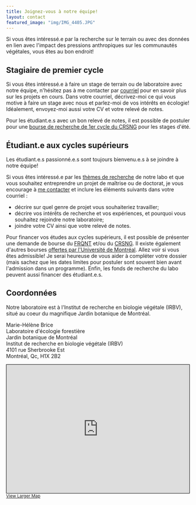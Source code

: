 ```yaml
---
title: Joignez-vous à notre équipe!
layout: contact
featured_image: "img/IMG_4405.JPG"
---
```


Si vous êtes intéressé.e par la recherche sur le terrain ou avec des données en lien avec l'impact des pressions anthropiques sur les communautés végétales, vous êtes au bon endroit!


## Stagiaire de premier cycle

Si vous êtes intéressé.e à faire un stage de terrain ou de laboratoire avec notre équipe, n'hésitez pas à me contacter par [courriel](marie-helene.brice@umontreal.ca) pour en savoir plus sur les projets en cours. Dans votre courriel, décrivez-moi ce qui vous motive à faire un stage avec nous et parlez-moi de vos intérêts en écologie! Idéalement, envoyez-moi aussi votre CV et votre relevé de notes.

Pour les étudiant.e.s avec un bon relevé de notes, il est possible de postuler pour une [bourse de recherche de 1er cycle du CRSNG](https://www.nserc-crsng.gc.ca/students-etudiants/ug-pc/usra-brpc_fra.asp) pour les stages d'été.

## Étudiant.e aux cycles supérieurs

Les étudiant.e.s passionné.e.s sont toujours bienvenu.e.s à se joindre à notre équipe!

Si vous êtes intéressé.e par les [thèmes de recherche](/research) de notre labo et que vous souhaitez entreprendre un projet de maîtrise ou de doctorat, je vous encourage à [me contacter](marie-helene.brice@umontreal.ca) et inclure les éléments suivants dans votre courriel :
- décrire sur quel genre de projet vous souhaiteriez travailler;
- décrire vos intérêts de recherche et vos expériences, et pourquoi vous souhaitez rejoindre notre laboratoire;
- joindre votre CV ainsi que votre relevé de notes.

Pour financer vos études aux cycles supérieurs, il est possible de présenter une demande de bourse du [FRQNT](http://www.frqnt.gouv.qc.ca/bourses-et-subventions) et/ou du [CRSNG](https://www.nserc-crsng.gc.ca/Students-Etudiants/PG-CS/index_fra.asp). Il existe également d'autres bourses [offertes par l'Université de Montréal](https://bourses.umontreal.ca/accueil/). Allez voir si vous êtes admissible! Je serai heureuse de vous aider à compléter votre dossier (mais sachez que les dates limites pour postuler sont souvent bien avant l'admission dans un programme). Enfin, les fonds de recherche du labo peuvent aussi financer des étudiant.e.s.

## Coordonnées

Notre laboratoire est à l'Institut de recherche en biologie végétale (IRBV), situé au coeur du magnifique Jardin botanique de Montréal.

Marie-Hélène Brice  <br>
Laboratoire d'écologie forestière <br>
Jardin botanique de Montréal <br>
Institut de recherche en biologie végétale (IRBV) <br>
4101 rue Sherbrooke Est <br>
Montréal, Qc, H1X 2B2


<iframe width="500" height="350" frameborder="0" scrolling="no" marginheight="0" marginwidth="0" src="https://www.openstreetmap.org/export/embed.html?bbox=-73.57063293457033%2C45.549955773203344%2C-73.54230880737306%2C45.56368834490764&amp;layer=mapnik&amp;marker=45.55682247855643%2C-73.55647087097168" style="border: 1px solid black"></iframe><br/><small><a href="https://www.openstreetmap.org/?mlat=45.5568&amp;mlon=-73.5565#map=16/45.5568/-73.5565">View Larger Map</a></small>
